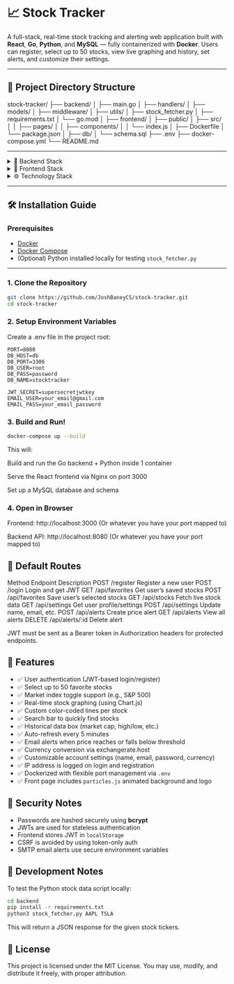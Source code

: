 # 📈 Stock Tracker

A full-stack, real-time stock tracking and alerting web application built with **React**, **Go**, **Python**, and **MySQL** — fully containerized with **Docker**. Users can register, select up to 50 stocks, view live graphing and history, set alerts, and customize their settings.

---

## 📁 Project Directory Structure

stock-tracker/
├── backend/
│   ├── main.go
│   ├── handlers/
│   ├── models/
│   ├── middleware/
│   ├── utils/
│   ├── stock_fetcher.py
│   ├── requirements.txt
│   └── go.mod
│
├── frontend/
│   ├── public/
│   ├── src/
│   │   ├── pages/
│   │   ├── components/
│   │   └── index.js
│   ├── Dockerfile
│   └── package.json
│
├── db/
│   └── schema.sql
├── .env
├── docker-compose.yml
└── README.md

---

<details>
<summary>🧠 Backend Stack</summary>

- **Language:** Go (Golang)
- **Framework:** `gin-gonic`
- **Authentication:** JWT (stored in client storage)
- **Email Alerts:** SMTP via `net/smtp`
- **Data Fetching:** Calls a Python script (`stock_fetcher.py`) using `os/exec`
- **Python Dependencies:** `yfinance`, `pandas`, `numpy`
- **Database:** MySQL 8.x via GORM ORM

</details>

<details>
<summary>🎨 Frontend Stack</summary>

- **Library:** React (with React Router v6)
- **Graphing:** Chart.js via `react-chartjs-2`
- **API:** Axios for HTTP requests
- **Styling:** CSS modules + responsive layout
- **Background:** [particles.js](https://vincentgarreau.com/particles.js/)
- **Session:** JWT stored in `localStorage`

</details>

<details>
<summary>⚙️ Technology Stack</summary>

- **Frontend:** React + Chart.js
- **Backend:** Go + Python
- **Database:** MySQL
- **Containerization:** Docker
- **Email + Alerts:** SMTP
- **Currency Conversion:** exchangerate.host
- **Reverse Proxy (optional):** Nginx

</details>

---

## 🛠️ Installation Guide

### Prerequisites

- [Docker](https://www.docker.com/products/docker-desktop)
- [Docker Compose](https://docs.docker.com/compose/)
- (Optional) Python installed locally for testing `stock_fetcher.py`

---

### 1. Clone the Repository

```bash
git clone https://github.com/JoshBaneyCS/stock-tracker.git
cd stock-tracker
```
### 2. Setup Environment Variables
Create a .env file in the project root:

```.env
PORT=8080
DB_HOST=db
DB_PORT=3306
DB_USER=root
DB_PASS=password
DB_NAME=stocktracker

JWT_SECRET=supersecretjwtkey
EMAIL_USER=your_email@gmail.com
EMAIL_PASS=your_email_password
```
### 3. Build and Run!
```bash
docker-compose up --build
```
This will:

Build and run the Go backend + Python inside 1 container

Serve the React frontend via Nginx on port 3000

Set up a MySQL database and schema

### 4. Open in Browser
Frontend: http://localhost:3000 (Or whatever you have your port mapped to)

Backend API: http://localhost:8080 (Or whatever you have your port mapped to)

## 🔐 Default Routes

Method	Endpoint	Description
POST	/register	Register a new user
POST	/login	Login and get JWT
GET	/api/favorites	Get user’s saved stocks
POST	/api/favorites	Save user’s selected stocks
GET	/api/stocks	Fetch live stock data
GET	/api/settings	Get user profile/settings
POST	/api/settings	Update name, email, etc.
POST	/api/alerts	Create price alert
GET	/api/alerts	View all alerts
DELETE	/api/alerts/:id	Delete alert

JWT must be sent as a Bearer token in Authorization headers for protected endpoints.


## 📧 Features

- ✅ User authentication (JWT-based login/register)
- ✅ Select up to 50 favorite stocks
- ✅ Market index toggle support (e.g., S&P 500)
- ✅ Real-time stock graphing (using Chart.js)
- ✅ Custom color-coded lines per stock
- ✅ Search bar to quickly find stocks
- ✅ Historical data box (market cap, high/low, etc.)
- ✅ Auto-refresh every 5 minutes
- ✅ Email alerts when price reaches or falls below threshold
- ✅ Currency conversion via exchangerate.host
- ✅ Customizable account settings (name, email, password, currency)
- ✅ IP address is logged on login and registration
- ✅ Dockerized with flexible port management via `.env`
- ✅ Front page includes `particles.js` animated background and logo

## 🔐 Security Notes

- Passwords are hashed securely using **bcrypt**
- JWTs are used for stateless authentication
- Frontend stores JWT in `localStorage`
- CSRF is avoided by using token-only auth
- SMTP email alerts use secure environment variables

## 🧪 Development Notes

To test the Python stock data script locally:
```bash
cd backend
pip install -r requirements.txt
python3 stock_fetcher.py AAPL TSLA
```

This will return a JSON response for the given stock tickers.


## 📜 License

This project is licensed under the MIT License. You may use, modify, and distribute it freely, with proper attribution.
